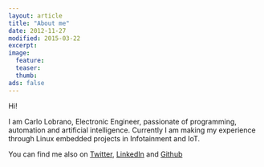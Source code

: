 ```yaml
---
layout: article
title: "About me"
date: 2012-11-27
modified: 2015-03-22
excerpt:
image:
  feature:
  teaser:
  thumb:
ads: false
---
```


Hi!

I am Carlo Lobrano, Electronic Engineer, passionate of programming, automation and artificial intelligence. Currently I am making my experience through Linux embedded projects in Infotainment and IoT.

You can find me also on [Twitter](https://twitter.com/carlolobrano), [LinkedIn](http://www.linkedin.com/pub/carlo-lobrano/21/235/694/en) and [Github](https://github.com/clobrano)

